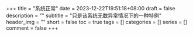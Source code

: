 +++
title = "系统正常"
date = 2023-12-22T19:51:18+08:00
draft = false
description = ""
subtitle = "只是该系统无数异常情况下的一种特例"
header_img = ""
short = false
toc = true
tags = []
categories = []
series = []
comment = false
+++
